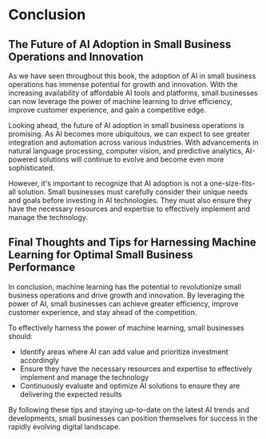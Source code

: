 # Conclusion

The Future of AI Adoption in Small Business Operations and Innovation
---------------------------------------------------------------------

As we have seen throughout this book, the adoption of AI in small business operations has immense potential for growth and innovation. With the increasing availability of affordable AI tools and platforms, small businesses can now leverage the power of machine learning to drive efficiency, improve customer experience, and gain a competitive edge.

Looking ahead, the future of AI adoption in small business operations is promising. As AI becomes more ubiquitous, we can expect to see greater integration and automation across various industries. With advancements in natural language processing, computer vision, and predictive analytics, AI-powered solutions will continue to evolve and become even more sophisticated.

However, it's important to recognize that AI adoption is not a one-size-fits-all solution. Small businesses must carefully consider their unique needs and goals before investing in AI technologies. They must also ensure they have the necessary resources and expertise to effectively implement and manage the technology.

Final Thoughts and Tips for Harnessing Machine Learning for Optimal Small Business Performance
----------------------------------------------------------------------------------------------

In conclusion, machine learning has the potential to revolutionize small business operations and drive growth and innovation. By leveraging the power of AI, small businesses can achieve greater efficiency, improve customer experience, and stay ahead of the competition.

To effectively harness the power of machine learning, small businesses should:

* Identify areas where AI can add value and prioritize investment accordingly
* Ensure they have the necessary resources and expertise to effectively implement and manage the technology
* Continuously evaluate and optimize AI solutions to ensure they are delivering the expected results

By following these tips and staying up-to-date on the latest AI trends and developments, small businesses can position themselves for success in the rapidly evolving digital landscape.